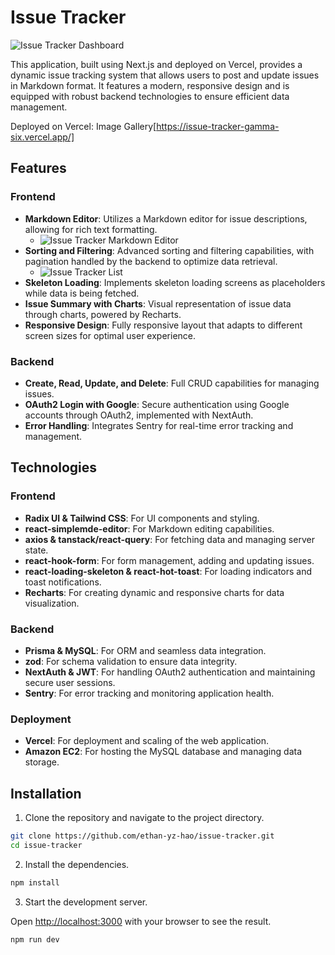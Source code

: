 # Issue Tracker

![Issue Tracker Dashboard](https://github.com/ethan-yz-hao/issue-tracker/images/dashboard.png)

This application, built using Next.js and deployed on Vercel, provides a dynamic issue tracking system that allows users to post and update issues in Markdown format. It features a modern, responsive design and is equipped with robust backend technologies to ensure efficient data management.

Deployed on Vercel: Image Gallery[https://issue-tracker-gamma-six.vercel.app/]

## Features

### Frontend
- **Markdown Editor**: Utilizes a Markdown editor for issue descriptions, allowing for rich text formatting.
  - ![Issue Tracker Markdown Editor](https://github.com/ethan-yz-hao/issue-tracker/images/add.png)
- **Sorting and Filtering**: Advanced sorting and filtering capabilities, with pagination handled by the backend to optimize data retrieval.
    - ![Issue Tracker List](https://github.com/ethan-yz-hao/issue-tracker/images/list.png)
- **Skeleton Loading**: Implements skeleton loading screens as placeholders while data is being fetched.
- **Issue Summary with Charts**: Visual representation of issue data through charts, powered by Recharts.
- **Responsive Design**: Fully responsive layout that adapts to different screen sizes for optimal user experience.

### Backend
- **Create, Read, Update, and Delete**: Full CRUD capabilities for managing issues.
- **OAuth2 Login with Google**: Secure authentication using Google accounts through OAuth2, implemented with NextAuth.
- **Error Handling**: Integrates Sentry for real-time error tracking and management.

## Technologies

### Frontend
- **Radix UI & Tailwind CSS**: For UI components and styling.
- **react-simplemde-editor**: For Markdown editing capabilities.
- **axios & tanstack/react-query**: For fetching data and managing server state.
- **react-hook-form**: For form management, adding and updating issues.
- **react-loading-skeleton & react-hot-toast**: For loading indicators and toast notifications.
- **Recharts**: For creating dynamic and responsive charts for data visualization.

### Backend
- **Prisma & MySQL**: For ORM and seamless data integration.
- **zod**: For schema validation to ensure data integrity.
- **NextAuth & JWT**: For handling OAuth2 authentication and maintaining secure user sessions.
- **Sentry**: For error tracking and monitoring application health.

### Deployment
- **Vercel**: For deployment and scaling of the web application.
- **Amazon EC2**: For hosting the MySQL database and managing data storage.


## Installation

1. Clone the repository and navigate to the project directory.

```bash
git clone https://github.com/ethan-yz-hao/issue-tracker.git
cd issue-tracker
```

2. Install the dependencies.

```bash
npm install
```

3. Start the development server.

Open [http://localhost:3000](http://localhost:3000) with your browser to see the result.
```bash
npm run dev
```

